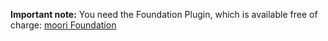 **Important note:** You need the Foundation Plugin, which is available free of charge: [moori Foundation](../MoorlFoundation/index.md)
